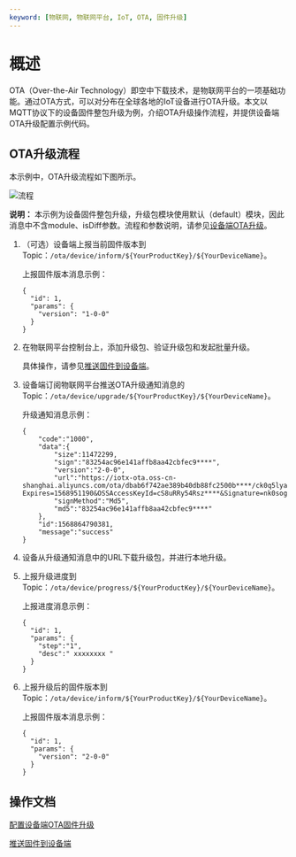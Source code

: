 ```yaml
---
keyword: [物联网, 物联网平台, IoT, OTA, 固件升级]
---
```


# 概述

OTA（Over-the-Air Technology）即空中下载技术，是物联网平台的一项基础功能。通过OTA方式，可以对分布在全球各地的IoT设备进行OTA升级。本文以MQTT协议下的设备固件整包升级为例，介绍OTA升级操作流程，并提供设备端OTA升级配置示例代码。

## OTA升级流程

本示例中，OTA升级流程如下图所示。

![流程](https://static-aliyun-doc.oss-cn-hangzhou.aliyuncs.com/assets/img/zh-CN/0059232061/p172098.jpg)

**说明：** 本示例为设备固件整包升级，升级包模块使用默认（default）模块，因此消息中不含module、isDiff参数。流程和参数说明，请参见[设备端OTA升级](/cn.zh-CN/监控运维/固件升级/设备端OTA升级.md)。

1.  （可选）设备端上报当前固件版本到Topic：`/ota/device/inform/${YourProductKey}/${YourDeviceName}`。

    上报固件版本消息示例：

    ```
    {
      "id": 1,
      "params": {
        "version": "1-0-0"
      }
    }
    ```

2.  在物联网平台控制台上，添加升级包、验证升级包和发起批量升级。

    具体操作，请参见[推送固件到设备端](/cn.zh-CN/最佳实践/监控运维/设备OTA固件升级实践/推送固件到设备端.md)。

3.  设备端订阅物联网平台推送OTA升级通知消息的Topic：`/ota/device/upgrade/${YourProductKey}/${YourDeviceName}`。

    升级通知消息示例：

    ```
    {
        "code":"1000",
        "data":{
            "size":11472299,
            "sign":"83254ac96e141affb8aa42cbfec9****",
            "version":"2-0-0",
            "url":"https://iotx-ota.oss-cn-shanghai.aliyuncs.com/ota/dbab6f742ae389b40db88fc2500b****/ck0q5lyav00003i7hezxe****.zip?Expires=1568951190&OSSAccessKeyId=cS8uRRy54Rsz****&Signature=nk0sogaxtyp7dYvKZnjNQ%2BZ8Q9****",
            "signMethod":"Md5",
            "md5":"83254ac96e141affb8aa42cbfec9****"
        },
        "id":1568864790381,
        "message":"success"
    }
    ```

4.  设备从升级通知消息中的URL下载升级包，并进行本地升级。
5.  上报升级进度到Topic：`/ota/device/progress/${YourProductKey}/${YourDeviceName}`。

    上报进度消息示例：

    ```
    {
      "id": 1,
      "params": {
        "step":"1", 
        "desc":" xxxxxxxx "
      }   
    }
    ```

6.  上报升级后的固件版本到Topic：`/ota/device/inform/${YourProductKey}/${YourDeviceName}`。

    上报固件版本消息示例：

    ```
    {
      "id": 1,
      "params": {
        "version": "2-0-0"
      }
    }
    ```


## 操作文档

[配置设备端OTA固件升级](/cn.zh-CN/最佳实践/监控运维/设备OTA固件升级实践/配置设备端OTA升级.md)

[推送固件到设备端](/cn.zh-CN/最佳实践/监控运维/设备OTA固件升级实践/推送固件到设备端.md)

